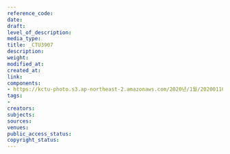 ```yaml
---
reference_code: 
date: 
draft: 
level_of_description: 
media_type: 
title: _CTU3907
description: 
weight: 
modified_at: 
created_at: 
link: 
components:
- https://kctu-photo.s3.ap-northeast-2.amazonaws.com/2020년/1월/20200110_경마기수+문중원+열사+진상규명,+책임자처벌+및+사람+죽이는+공공기관+적폐청산+민주노총+대책위원회+구성+및+투쟁계획+발표+기자회견/_CTU3907.jpg
tags:
- 
creators: 
subjects: 
sources: 
venues: 
public_access_status: 
copyright_status: 
---
```

